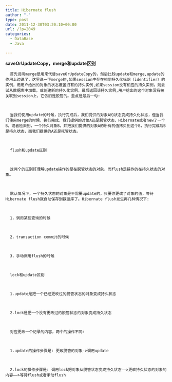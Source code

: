 ```yaml
---
title: Hibernate flush
author: "-"
type: post
date: 2011-12-30T03:20:10+00:00
url: /?p=2049
categories:
  - DataBase
  - Java

---
```

**saveOrUpdateCopy，merge和update区别**

  
    
      首先说明merge是用来代替saveOrUpdateCopy的，然后比较update和merge,update的作用上边说了，这里说一下merge的,如果session中存在相同持久化标识（identifier）的实例，用用户给出的对象的状态覆盖旧有的持久实例,如果session没有相应的持久实例，则尝试从数据库中加载，或创建新的持久化实例，最后返回该持久实例,用户给出的这个对象没有被关联到session上，它依旧是脱管的。重点是最后一句: 
    
    
    
      当我们使用update的时候，执行完成后，我们提供的对象A的状态变成持久化状态，但当我们使用merge的时候，执行完成，我们提供的对象A还是脱管状态，Hibernate或者new了一个B，或者检索到，一个持久对象B，并把我们提供的对象A的所有的值拷贝到这个B，执行完成后B是持久状态，而我们提供的A还是托管状态。
    
    
    
      flush和update区别
    
    
    
      这两个的区别好理解update操作的是在脱管状态的对象，而flush是操作的在持久状态的对象。
    
    
    
      默认情况下，一个持久状态的对象是不需要update的，只要你更改了对象的值，等待Hibernate flush就自动保存到数据库了。Hibernate flush发生再几种情况下: 
    
    
    
      1，调用某些查询的时候
    
    
    
      2，transaction commit的时候
    
    
    
      3，手动调用flush的时候
    
    
    
      lock和update区别
    
    
    
      1.update是把一个已经更改过的脱管状态的对象变成持久状态
    
    
    
      2.lock是把一个没有更改过的脱管状态的对象变成持久状态
    
    
    
      对应更改一个记录的内容，两个的操作不同: 
    
    
    
      1.update的操作步骤是: 更改脱管的对象->调用update
    
    
    
      2.lock的操作步骤是: 调用lock把对象从脱管状态变成持久状态——>更改持久状态的对象的内容——>等待flush或者手动flush
  
